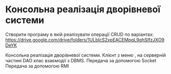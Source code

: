 # Консольна реалізація дворівневої системи

Створити програму в якій реалізувати операції CRUD по варіантах:
https://drive.google.com/drive/folders/1ULbIcS2xpEACEMpqL9qhSIfzJXO9DeYK

Консольна реалізація дворівневої системи. Клієнт з меню , на серверній частині DAO клас взаємодії з DBMS.
Передача за допомогою Socket
Передача за допомогою RMI
